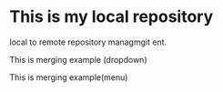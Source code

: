 # This is my local repository
<p>local to remote repository managmgit ent.</p>
<p>This is merging example (dropdown)</p>
<p>This is merging example(menu)</p>

